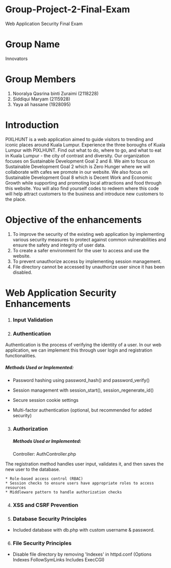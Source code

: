 # Group-Project-2-Final-Exam
Web Application Security Final Exam

# Group Name
Innovators

# Group Members
1. Nooralya Qasrina binti Zuraimi (2118228)
2. Siddiqui Maryam (2115928)
3. Yaya ali hassane (1928095)

# Introduction
PIXLHUNT is a web application aimed to guide visitors to trending and iconic places around Kuala Lumpur. Experience the three boroughs of Kuala Lumpur with PIXLHUNT. Find out what to do, where to go, and what to eat in Kuala Lumpur - the city of contrast and diversity. Our organization focuses on Sustainable Development Goal 2 and 8. We aim to focus on Sustainable Development Goal 2 which is Zero Hunger where we will collaborate with cafes we promote in our website. We also focus on Sustainable Development Goal 8 which is Decent Work and Economic Growth while supporting and promoting local attractions and food through this website. You will also find yourself codes to redeem where this code will help attract customers to the business and introduce new customers to the place.

# Objective of the enhancements
1. To improve the security of the existing web application by implementing various security measures to protect against common vulnerabilities and ensure the safety and integrity of user data.
2. To create a safer environment for the user to access and use the website.
3. To prevent unauthorize access by implementing session management.
4. File directory cannot be accessed by unauthorize user since it has been disabled.

# Web Application Security Enhancements
1) <h3> Input Validation </h3>



2) <h3> Authentication </h3>
Authentication is the process of verifying the identity of a user. In our web application, we can implement this through user login and registration functionalities.
   <h5> Methods Used or Implemented: </h5>
   
   * Password hashing using password_hash() and password_verify()
  


   * Session management with session_start(), session_regenerate_id()
   * Secure session cookie settings
   * Multi-factor authentication (optional, but recommended for added security)
  




3) <h3> Authorization </h3>
    <h5> Methods Used or Implemented: </h5>
    Controller: AuthController.php
    

The registration method handles user input, validates it, and then saves the new user to the database.

    * Role-based access control (RBAC)
    * Session checks to ensure users have appropriate roles to access resources
    * Middleware pattern to handle authorization checks



4) <h3> XSS and CSRF Prevention </h3>

5) <h3> Database Security Principles </h3>
* Included database with db.php with custom username & password.

6) <h3> File Security Principles </h3>

* Disable file directory by removing 'Indexes' in httpd.conf (Options Indexes FollowSymLinks Includes ExecCGI)
  
   
